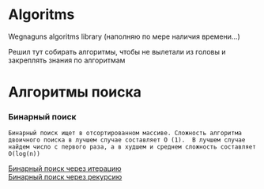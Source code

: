 # Algoritms
Wegnaguns algoritms library (наполняю по мере наличия времени...)

Решил тут собирать алгоритмы, чтобы не вылетали из головы и закреплять знания по алгоритмам


# Алгоритмы поиска

### Бинарный поиск

`Бинарный поиск ищет в отсортированном массиве.
Сложность алгоритма двоичного поиска в лучшем случае составляет O (1). 
В лучшем случае найдем число с первого раза, а в худшем и среднем сложность составляет O(log(n))`

[Бинарный поиск через итерацию](search_algoritms/binary_search.py)  
[Бинарный поиск через рекурсию](search_algoritms/recursion_binary_search.py)  
